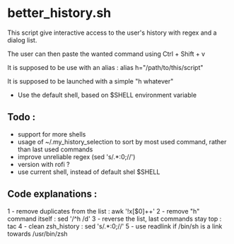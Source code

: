# better_history.sh

This script give interactive access to the user's history with regex and a dialog list.

The user can then paste the wanted command using Ctrl + Shift + v

It is supposed to be use with an alias : alias h="/path/to/this/script"

It is supposed to be launched with a simple "h whatever"

- Use the default shell, based on $SHELL environment variable

## Todo :
* support for more shells
* usage of ~/.my_history_selection to sort by most used command, rather than last used commands
* improve unreliable regex (sed 's/.*:0;//')
* version with rofi ?
* use current shell, instead of default shel $SHELL

## Code explanations :
1 - remove duplicates from the list : awk '!x[$0]++'
2 - remove "h" command itself : sed '/^h /d'
3 - reverse the list, last commands stay top : tac
4 - clean zsh_history : sed 's/.*:0;//'
5 - use readlink if /bin/sh is a link towards /usr/bin/zsh
